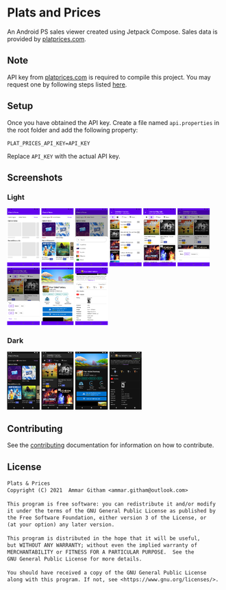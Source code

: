 # Plats and Prices

An Android PS sales viewer created using Jetpack Compose. Sales data is provided by [platprices.com](https://platprices.com).

<p></p>

## Note

API key from [platprices.com](https://platprices.com) is required to compile this project. You may request one by following steps
listed [here](https://platprices.com/developers.php).

## Setup

Once you have obtained the API key. Create a file named `api.properties` in the root folder and add the following property:

```properties
PLAT_PRICES_API_KEY=API_KEY
```

Replace `API_KEY` with the actual API key.

## Screenshots

### Light

<a href="https://github.com/ammargitham/plats-and-prices/blob/main/.github/screenshots/light/loading.png" title="Loading"><img src="./.github/screenshots/light/loading.png" alt="Loading" width="15%"/></a>
<a href="https://github.com/ammargitham/plats-and-prices/blob/main/.github/screenshots/light/home.png" title="Home"><img src="./.github/screenshots/light/home.png" alt="Home" width="15%"/></a>
<a href="https://github.com/ammargitham/plats-and-prices/blob/main/.github/screenshots/light/region_picker.png" title="Region Picker"><img src="./.github/screenshots/light/region_picker.png" alt="Region Picker" width="15%"/></a>
<a href="https://github.com/ammargitham/plats-and-prices/blob/main/.github/screenshots/light/list.png" title="Discount List"><img src="./.github/screenshots/light/list.png" alt="Discount List" width="15%"/></a>
<a href="https://github.com/ammargitham/plats-and-prices/blob/main/.github/screenshots/light/grid.png" title="Discount Grid"><img src="./.github/screenshots/light/grid.png" alt="Discount Grid" width="15%"/></a>
<a href="https://github.com/ammargitham/plats-and-prices/blob/main/.github/screenshots/light/sort.png" title="Discount Sort Options"><img src="./.github/screenshots/light/sort.png" alt="Discount Sort Options" width="15%"/></a>
<a href="https://github.com/ammargitham/plats-and-prices/blob/main/.github/screenshots/light/filter.png" title="Discount Filter Options"><img src="./.github/screenshots/light/filter.png" alt="Discount Filter Options" width="15%"/></a>
<a href="https://github.com/ammargitham/plats-and-prices/blob/main/.github/screenshots/light/detail_1.png" title="Discount Details"><img src="./.github/screenshots/light/detail_1.png" alt="Discount Details" width="15%"/></a>
<a href="https://github.com/ammargitham/plats-and-prices/blob/main/.github/screenshots/light/detail_2.png" title="Discount Details"><img src="./.github/screenshots/light/detail_2.png" alt="Discount Details" width="15%"/></a>

### Dark

<a href="https://github.com/ammargitham/plats-and-prices/blob/main/.github/screenshots/dark/home.png" title="Home"><img src="./.github/screenshots/dark/home.png" alt="Home" width="15%"/></a>
<a href="https://github.com/ammargitham/plats-and-prices/blob/main/.github/screenshots/dark/grid.png" title="Discount Grid"><img src="./.github/screenshots/dark/grid.png" alt="Discount Grid" width="15%"/></a>
<a href="https://github.com/ammargitham/plats-and-prices/blob/main/.github/screenshots/dark/detail_1.png" title="Discount Details"><img src="./.github/screenshots/dark/detail_1.png" alt="Discount Details" width="15%"/></a>
<a href="https://github.com/ammargitham/plats-and-prices/blob/main/.github/screenshots/dark/detail_2.png" title="Discount Details"><img src="./.github/screenshots/dark/detail_2.png" alt="Discount Details" width="15%"/></a>

## Contributing

See the [contributing](https://github.com/ammargitham/plats-and-prices/blob/master/.github/CONTRIBUTING.md) documentation for information on how to
contribute.

## License

    Plats & Prices
    Copyright (C) 2021  Ammar Githam <ammar.githam@outlook.com>

    This program is free software: you can redistribute it and/or modify
    it under the terms of the GNU General Public License as published by
    the Free Software Foundation, either version 3 of the License, or
    (at your option) any later version.

    This program is distributed in the hope that it will be useful,
    but WITHOUT ANY WARRANTY; without even the implied warranty of
    MERCHANTABILITY or FITNESS FOR A PARTICULAR PURPOSE.  See the
    GNU General Public License for more details.

    You should have received a copy of the GNU General Public License
    along with this program. If not, see <https://www.gnu.org/licenses/>.